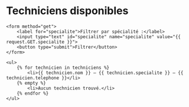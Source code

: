 <!DOCTYPE html>
<html lang="fr">
<head>
    <meta charset="UTF-8">
    <title>Liste des techniciens</title>
</head>
<body>
    <h1>Techniciens disponibles</h1>

    <form method="get">
        <label for="specialite">Filtrer par spécialité :</label>
        <input type="text" id="specialite" name="specialite" value="{{ request.GET.specialite }}">
        <button type="submit">Filtrer</button>
    </form>

    <ul>
        {% for technicien in techniciens %}
            <li>{{ technicien.nom }} – {{ technicien.specialite }} – {{ technicien.telephone }}</li>
        {% empty %}
            <li>Aucun technicien trouvé.</li>
        {% endfor %}
    </ul>
</body>
</html>
